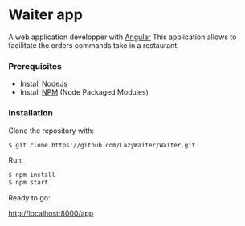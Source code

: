 # Waiter app

A web application developper with [Angular](https://angularjs/)
This application allows to facilitate the orders commands take in a restaurant.


### Prerequisites

* Install [NodeJs](http://nodejs/)
* Install [NPM](http://nodejs/) (Node Packaged Modules)


### Installation

Clone the repository with:
```sh
$ git clone https://github.com/LazyWaiter/Waiter.git
```

Run:

```sh
$ npm install
$ npm start
```
Ready to go:

[http://localhost:8000/app](http://127.0.0.1:8000/app)
